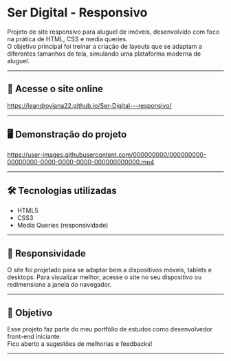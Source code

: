 # Ser Digital - Responsivo

Projeto de site responsivo para aluguel de imóveis, desenvolvido com foco na prática de HTML, CSS e media queries.  
O objetivo principal foi treinar a criação de layouts que se adaptam a diferentes tamanhos de tela, simulando uma plataforma moderna de aluguel.

---

## 🔗 Acesse o site online
https://leandroviana22.github.io/Ser-Digital---responsivo/

---

## 🖥️ Demonstração do projeto

[https://user-images.githubusercontent.com/000000000/000000000-00000000-0000-0000-0000-000000000000.mp4  ](https://github.com/user-attachments/assets/dd945e71-1408-46a6-9678-4903512995dd)


---

## 🛠️ Tecnologias utilizadas
- HTML5
- CSS3
 - Media Queries (responsividade)

---

## 📱 Responsividade
O site foi projetado para se adaptar bem a dispositivos móveis, tablets e desktops. Para visualizar melhor, acesse o site no seu dispositivo ou redimensione a janela do navegador.

---

## 📌 Objetivo
Esse projeto faz parte do meu portfólio de estudos como desenvolvedor front-end iniciante.  
Fico aberto a sugestões de melhorias e feedbacks!

---

